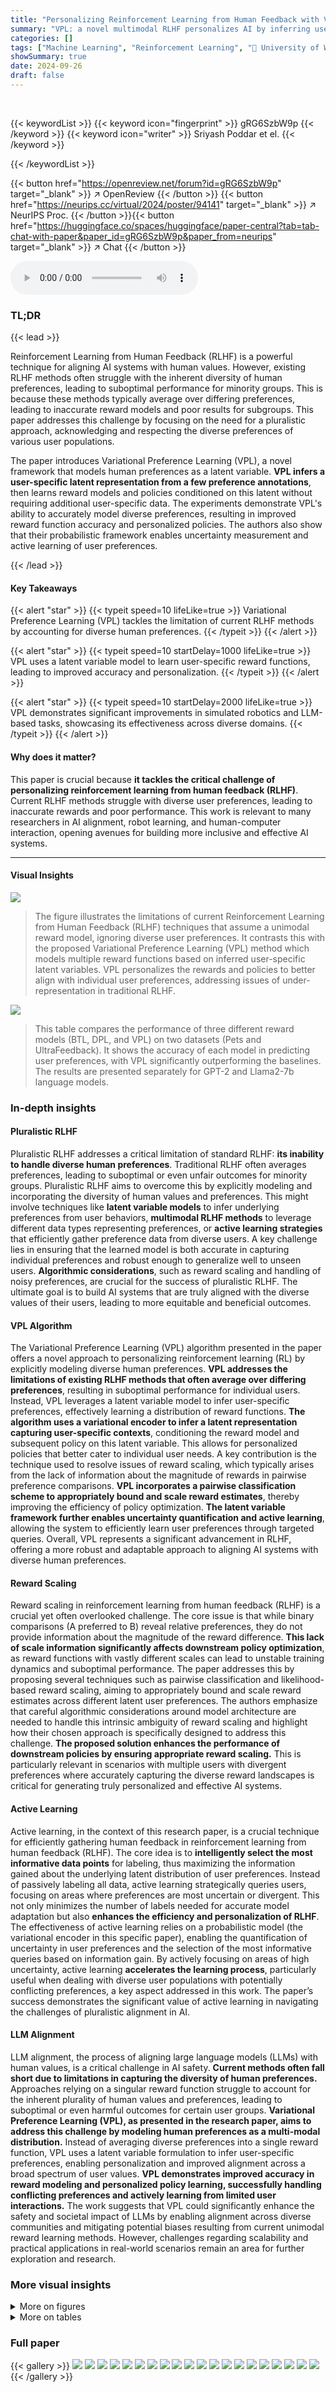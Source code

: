 ```yaml
---
title: "Personalizing Reinforcement Learning from Human Feedback with Variational Preference Learning"
summary: "VPL: a novel multimodal RLHF personalizes AI by inferring user-specific latent preferences, enabling accurate reward modeling and improved policy alignment for diverse populations."
categories: []
tags: ["Machine Learning", "Reinforcement Learning", "🏢 University of Washington",]
showSummary: true
date: 2024-09-26
draft: false
---
```


<br>

{{< keywordList >}}
{{< keyword icon="fingerprint" >}} gRG6SzbW9p {{< /keyword >}}
{{< keyword icon="writer" >}} Sriyash Poddar et el. {{< /keyword >}}
 
{{< /keywordList >}}

{{< button href="https://openreview.net/forum?id=gRG6SzbW9p" target="_blank" >}}
↗ OpenReview
{{< /button >}}
{{< button href="https://neurips.cc/virtual/2024/poster/94141" target="_blank" >}}
↗ NeurIPS Proc.
{{< /button >}}{{< button href="https://huggingface.co/spaces/huggingface/paper-central?tab=tab-chat-with-paper&paper_id=gRG6SzbW9p&paper_from=neurips" target="_blank" >}}
↗ Chat
{{< /button >}}



<audio controls>
    <source src="https://ai-paper-reviewer.com/gRG6SzbW9p/podcast.wav" type="audio/wav">
    Your browser does not support the audio element.
</audio>


### TL;DR


{{< lead >}}

Reinforcement Learning from Human Feedback (RLHF) is a powerful technique for aligning AI systems with human values. However, existing RLHF methods often struggle with the inherent diversity of human preferences, leading to suboptimal performance for minority groups.  This is because these methods typically average over differing preferences, leading to inaccurate reward models and poor results for subgroups. This paper addresses this challenge by focusing on the need for a pluralistic approach, acknowledging and respecting the diverse preferences of various user populations.

The paper introduces Variational Preference Learning (VPL), a novel framework that models human preferences as a latent variable.  **VPL infers a user-specific latent representation from a few preference annotations**, then learns reward models and policies conditioned on this latent without requiring additional user-specific data. The experiments demonstrate VPL's ability to accurately model diverse preferences, resulting in improved reward function accuracy and personalized policies.  The authors also show that their probabilistic framework enables uncertainty measurement and active learning of user preferences.

{{< /lead >}}


#### Key Takeaways

{{< alert "star" >}}
{{< typeit speed=10 lifeLike=true >}} Variational Preference Learning (VPL) tackles the limitation of current RLHF methods by accounting for diverse human preferences. {{< /typeit >}}
{{< /alert >}}

{{< alert "star" >}}
{{< typeit speed=10 startDelay=1000 lifeLike=true >}} VPL uses a latent variable model to learn user-specific reward functions, leading to improved accuracy and personalization. {{< /typeit >}}
{{< /alert >}}

{{< alert "star" >}}
{{< typeit speed=10 startDelay=2000 lifeLike=true >}} VPL demonstrates significant improvements in simulated robotics and LLM-based tasks, showcasing its effectiveness across diverse domains. {{< /typeit >}}
{{< /alert >}}

#### Why does it matter?
This paper is crucial because **it tackles the critical challenge of personalizing reinforcement learning from human feedback (RLHF)**. Current RLHF methods struggle with diverse user preferences, leading to inaccurate rewards and poor performance.  This work is relevant to many researchers in AI alignment, robot learning, and human-computer interaction, opening avenues for building more inclusive and effective AI systems.

------
#### Visual Insights



![](https://ai-paper-reviewer.com/gRG6SzbW9p/figures_1_1.jpg)

> The figure illustrates the limitations of current Reinforcement Learning from Human Feedback (RLHF) techniques that assume a unimodal reward model, ignoring diverse user preferences. It contrasts this with the proposed Variational Preference Learning (VPL) method which models multiple reward functions based on inferred user-specific latent variables.  VPL personalizes the rewards and policies to better align with individual user preferences, addressing issues of under-representation in traditional RLHF.





![](https://ai-paper-reviewer.com/gRG6SzbW9p/tables_9_1.jpg)

> This table compares the performance of three different reward models (BTL, DPL, and VPL) on two datasets (Pets and UltraFeedback).  It shows the accuracy of each model in predicting user preferences, with VPL significantly outperforming the baselines. The results are presented separately for GPT-2 and Llama2-7b language models.





### In-depth insights


#### Pluralistic RLHF
Pluralistic RLHF addresses a critical limitation of standard RLHF: **its inability to handle diverse human preferences**.  Traditional RLHF often averages preferences, leading to suboptimal or even unfair outcomes for minority groups. Pluralistic RLHF aims to overcome this by explicitly modeling and incorporating the diversity of human values and preferences. This might involve techniques like **latent variable models** to infer underlying preferences from user behaviors, **multimodal RLHF methods** to leverage different data types representing preferences, or **active learning strategies** that efficiently gather preference data from diverse users.  A key challenge lies in ensuring that the learned model is both accurate in capturing individual preferences and robust enough to generalize well to unseen users.  **Algorithmic considerations**, such as reward scaling and handling of noisy preferences, are crucial for the success of pluralistic RLHF.  The ultimate goal is to build AI systems that are truly aligned with the diverse values of their users, leading to more equitable and beneficial outcomes.

#### VPL Algorithm
The Variational Preference Learning (VPL) algorithm presented in the paper offers a novel approach to personalizing reinforcement learning (RL) by explicitly modeling diverse human preferences.  **VPL addresses the limitations of existing RLHF methods that often average over differing preferences**, resulting in suboptimal performance for individual users.  Instead, VPL leverages a latent variable model to infer user-specific preferences, effectively learning a distribution of reward functions.  **The algorithm uses a variational encoder to infer a latent representation capturing user-specific contexts**, conditioning the reward model and subsequent policy on this latent variable. This allows for personalized policies that better cater to individual user needs.  A key contribution is the technique used to resolve issues of reward scaling, which typically arises from the lack of information about the magnitude of rewards in pairwise preference comparisons.  **VPL incorporates a pairwise classification scheme to appropriately bound and scale reward estimates**, thereby improving the efficiency of policy optimization.  **The latent variable framework further enables uncertainty quantification and active learning**, allowing the system to efficiently learn user preferences through targeted queries. Overall, VPL represents a significant advancement in RLHF, offering a more robust and adaptable approach to aligning AI systems with diverse human preferences.

#### Reward Scaling
Reward scaling in reinforcement learning from human feedback (RLHF) is a crucial yet often overlooked challenge.  The core issue is that while binary comparisons (A preferred to B) reveal relative preferences, they do not provide information about the magnitude of the reward difference. **This lack of scale information significantly affects downstream policy optimization**, as reward functions with vastly different scales can lead to unstable training dynamics and suboptimal performance.  The paper addresses this by proposing several techniques such as pairwise classification and likelihood-based reward scaling, aiming to appropriately bound and scale reward estimates across different latent user preferences.  The authors emphasize that careful algorithmic considerations around model architecture are needed to handle this intrinsic ambiguity of reward scaling and highlight how their chosen approach is specifically designed to address this challenge.  **The proposed solution enhances the performance of downstream policies by ensuring appropriate reward scaling.** This is particularly relevant in scenarios with multiple users with divergent preferences where accurately capturing the diverse reward landscapes is critical for generating truly personalized and effective AI systems.

#### Active Learning
Active learning, in the context of this research paper, is a crucial technique for efficiently gathering human feedback in reinforcement learning from human feedback (RLHF).  The core idea is to **intelligently select the most informative data points** for labeling, thus maximizing the information gained about the underlying latent distribution of user preferences. Instead of passively labeling all data, active learning strategically queries users, focusing on areas where preferences are most uncertain or divergent. This not only minimizes the number of labels needed for accurate model adaptation but also **enhances the efficiency and personalization of RLHF**.  The effectiveness of active learning relies on a probabilistic model (the variational encoder in this specific paper), enabling the quantification of uncertainty in user preferences and the selection of the most informative queries based on information gain. By actively focusing on areas of high uncertainty, active learning **accelerates the learning process**, particularly useful when dealing with diverse user populations with potentially conflicting preferences, a key aspect addressed in this work. The paper’s success demonstrates the significant value of active learning in navigating the challenges of pluralistic alignment in AI.

#### LLM Alignment
LLM alignment, the process of aligning large language models (LLMs) with human values, is a critical challenge in AI safety.  **Current methods often fall short due to limitations in capturing the diversity of human preferences.**  Approaches relying on a singular reward function struggle to account for the inherent plurality of human values and preferences, leading to suboptimal or even harmful outcomes for certain user groups.  **Variational Preference Learning (VPL), as presented in the research paper, aims to address this challenge by modeling human preferences as a multi-modal distribution.**  Instead of averaging diverse preferences into a single reward function, VPL uses a latent variable formulation to infer user-specific preferences, enabling personalization and improved alignment across a broad spectrum of user values. **VPL demonstrates improved accuracy in reward modeling and personalized policy learning, successfully handling conflicting preferences and actively learning from limited user interactions.**  The work suggests that VPL could significantly enhance the safety and societal impact of LLMs by enabling alignment across diverse communities and mitigating potential biases resulting from current unimodal reward learning methods. However, challenges regarding scalability and practical applications in real-world scenarios remain an area for further exploration and research.


### More visual insights

<details>
<summary>More on figures
</summary>


![](https://ai-paper-reviewer.com/gRG6SzbW9p/figures_6_1.jpg)

> This figure illustrates the architecture of the Variational Preference Learning (VPL) model for Large Language Models (LLMs).  The left side shows the encoder which takes pairs of prompt and response embeddings as input, processes them through a pair encoder and an attention layer to infer a latent representation z (representing user preferences). The right side shows the reward model, which takes the latent representation z and a new state (prompt and response) as input, to predict a reward.  The model uses a pre-trained LLM to encode prompt and response pairs.


![](https://ai-paper-reviewer.com/gRG6SzbW9p/figures_7_1.jpg)

> This figure compares the performance of three different reward learning methods: Ground Truth (GT), Bradley-Terry-Luce (BTL), and Variational Preference Learning (VPL) on a simulated robot navigation task with two distinct goals.  The GT shows that different users prefer the robot to reach different goals. The BTL approach, which assumes a unimodal reward function, averages over the user preferences, resulting in a reward function that doesn't accurately represent any single user's preferences. The VPL approach, on the other hand, effectively reconstructs the diverse user preferences, capturing the multi-modal nature of the reward function and producing a personalized policy that aligns well with individual user preferences.


![](https://ai-paper-reviewer.com/gRG6SzbW9p/figures_7_2.jpg)

> This figure compares the performance of different reinforcement learning methods (Oracle, VPL, VPL+SPO, DPL-MeanVar, DPL-Categorical, and BTL) on four diverse control and reasoning tasks: Maze-Navigation, Ravens-Manipulation, Habitat-Rearrange, and Habitat-Tidy.  The y-axis represents the success rate, indicating the percentage of tasks successfully completed by the agent using policies trained with each method.  The results illustrate that VPL and VPL+SPO consistently outperform the baseline methods, demonstrating their effectiveness in handling multi-modal reward functions, particularly in complex tasks. The note clarifies that for Habitat environments, due to the nature of their one-step greedy policies, reward scaling and the SPO+VPL method were not necessary.


![](https://ai-paper-reviewer.com/gRG6SzbW9p/figures_8_1.jpg)

> This figure shows the results of an experiment comparing the performance of active and random query selection strategies in a latent-variable preference-based reward learning method. The x-axis represents the number of queries used, and the y-axis represents the success rate of the resulting policy. The figure demonstrates that active query selection consistently outperforms random selection, achieving the same performance with only half the number of queries, thereby improving the efficiency of preference learning.


![](https://ai-paper-reviewer.com/gRG6SzbW9p/figures_14_1.jpg)

> This figure shows a didactic example to illustrate the differences between standard BTL, DPL, and the proposed VPL methods for multi-modal reward learning. Four Gaussian reward functions generate diverse binary preference data.  BTL averages the different modes, resulting in an inaccurate representation. DPL captures the uncertainty but fails to accurately predict the individual modes. VPL, however, infers the hidden context (latent variable) and accurately recovers the individual reward functions.


![](https://ai-paper-reviewer.com/gRG6SzbW9p/figures_14_2.jpg)

> This figure compares the performance of different reward scaling methods in the Maze-Navigation task.  It shows that VPL+SPO (Variational Preference Learning with Self-Play Preference Optimization) outperforms other methods, including VPL with different normalization techniques (batchnorm, maxnorm), and VPL without normalization.  The results highlight the importance of appropriately scaling rewards to improve the performance of downstream policies.


![](https://ai-paper-reviewer.com/gRG6SzbW9p/figures_15_1.jpg)

> This figure compares the performance of VPL and baselines on two different tasks: Maze-Navigation and Habitat-Rearrange.  The Maze-Navigation task demonstrates VPL's ability to handle multiple reward modes, outperforming BTL which averages them. The Habitat-Rearrange task shows VPL's scalability to a much larger dataset of diverse users, highlighting its adaptability to real-world scenarios.  The benefits of reward scaling (VPL + SPO) are also illustrated in the Maze-Navigation experiment.


![](https://ai-paper-reviewer.com/gRG6SzbW9p/figures_15_2.jpg)

> This figure shows the results of an active learning experiment comparing the performance of active and random query selection strategies for personalizing policies to user preferences. The x-axis represents the number of queries, and the y-axis shows the success rate. The results demonstrate that active query selection achieves higher success rates with fewer queries compared to random query selection.  The dashed line shows the success rate of a baseline using the standard BTL method.


![](https://ai-paper-reviewer.com/gRG6SzbW9p/figures_16_1.jpg)

> This figure compares the predicted rewards by different models (Oracle, VPL, and DPL) for states in optimal trajectories leading to two different goals. VPL accurately predicts rewards for both goals, while DPL shows high variance due to the multi-modal nature of the rewards.


![](https://ai-paper-reviewer.com/gRG6SzbW9p/figures_16_2.jpg)

> This figure compares the performance of three different methods for learning reward functions: Ground Truth, BTL, and VPL.  The Ground Truth shows two distinct reward functions reflecting different user preferences (each user prefers one of two distinct goals). The BTL (Bradley-Terry-Luce) model, a standard approach in RLHF (Reinforcement Learning from Human Feedback), averages these preferences, resulting in a unimodal reward function that inaccurately reflects the true diversity of preferences. In contrast, VPL (Variational Preference Learning), the proposed method, accurately learns a multimodal reward function that captures the distinct preferences of each user.  This highlights VPL's ability to handle pluralistic preferences (multiple preferences within the user base).


![](https://ai-paper-reviewer.com/gRG6SzbW9p/figures_17_1.jpg)

> This figure visualizes the t-SNE features of the latent distribution z learned by the encoder in the VPL model. It shows that the encoder effectively clusters users in the latent space based on their preferences. This allows the decoder to create personalized reward models for different user groups.


![](https://ai-paper-reviewer.com/gRG6SzbW9p/figures_17_2.jpg)

> This figure demonstrates the robustness of VPL to noisy labels during testing.  It shows reward accuracy across different levels of injected noise (0%, 10%, 25%, 50%, 75%, 100%) in the preference labels used for inference at test time.  Different context lengths (2, 4, 8) are also evaluated. The results indicate that VPL maintains relatively high accuracy even with significant noise, especially with longer context lengths.  The BTL baseline is shown for comparison, highlighting the performance improvement achieved by VPL.


</details>




<details>
<summary>More on tables
</summary>


![](https://ai-paper-reviewer.com/gRG6SzbW9p/tables_21_1.jpg)
> This table lists the hyperparameters used for training reward models with the Variational Preference Learning (VPL) method.  The hyperparameters include architectural choices (encoder/decoder structure, number of hidden layers, their width), optimization settings (optimizer, learning rate), the dimensionality of the latent space, a regularization parameter (β), details of the prior distribution over the latent variable (VAE Prior), and the sizes of the data subsets used during training (context set, comparison set, number of annotated sets).  The authors swept over different values for these hyperparameters to find the best performing configuration.

![](https://ai-paper-reviewer.com/gRG6SzbW9p/tables_21_2.jpg)
> This table lists the hyperparameters used for Implicit Q-Learning (IQL), the offline reinforcement learning algorithm used in the paper's experiments.  The hyperparameters include architectural details (MLP layers and widths), the optimizer used (Adam), learning rate, discount factor, expectile, temperature and dataset size.  The same hyperparameters were used across all experiments for consistency and reproducibility.

![](https://ai-paper-reviewer.com/gRG6SzbW9p/tables_21_3.jpg)
> This table lists the hyperparameters used in the experiments with large language models (LLMs).  It includes details about the pair encoder architecture, hidden and latent dimensions, learning rate and scheduler, context and sampling set sizes, batch size, optimizer, beta value, and computational resources used.

</details>




### Full paper

{{< gallery >}}
<img src="https://ai-paper-reviewer.com/gRG6SzbW9p/1.png" class="grid-w50 md:grid-w33 xl:grid-w25" />
<img src="https://ai-paper-reviewer.com/gRG6SzbW9p/2.png" class="grid-w50 md:grid-w33 xl:grid-w25" />
<img src="https://ai-paper-reviewer.com/gRG6SzbW9p/3.png" class="grid-w50 md:grid-w33 xl:grid-w25" />
<img src="https://ai-paper-reviewer.com/gRG6SzbW9p/4.png" class="grid-w50 md:grid-w33 xl:grid-w25" />
<img src="https://ai-paper-reviewer.com/gRG6SzbW9p/5.png" class="grid-w50 md:grid-w33 xl:grid-w25" />
<img src="https://ai-paper-reviewer.com/gRG6SzbW9p/6.png" class="grid-w50 md:grid-w33 xl:grid-w25" />
<img src="https://ai-paper-reviewer.com/gRG6SzbW9p/7.png" class="grid-w50 md:grid-w33 xl:grid-w25" />
<img src="https://ai-paper-reviewer.com/gRG6SzbW9p/8.png" class="grid-w50 md:grid-w33 xl:grid-w25" />
<img src="https://ai-paper-reviewer.com/gRG6SzbW9p/9.png" class="grid-w50 md:grid-w33 xl:grid-w25" />
<img src="https://ai-paper-reviewer.com/gRG6SzbW9p/10.png" class="grid-w50 md:grid-w33 xl:grid-w25" />
<img src="https://ai-paper-reviewer.com/gRG6SzbW9p/11.png" class="grid-w50 md:grid-w33 xl:grid-w25" />
<img src="https://ai-paper-reviewer.com/gRG6SzbW9p/12.png" class="grid-w50 md:grid-w33 xl:grid-w25" />
<img src="https://ai-paper-reviewer.com/gRG6SzbW9p/13.png" class="grid-w50 md:grid-w33 xl:grid-w25" />
<img src="https://ai-paper-reviewer.com/gRG6SzbW9p/14.png" class="grid-w50 md:grid-w33 xl:grid-w25" />
<img src="https://ai-paper-reviewer.com/gRG6SzbW9p/15.png" class="grid-w50 md:grid-w33 xl:grid-w25" />
<img src="https://ai-paper-reviewer.com/gRG6SzbW9p/16.png" class="grid-w50 md:grid-w33 xl:grid-w25" />
<img src="https://ai-paper-reviewer.com/gRG6SzbW9p/17.png" class="grid-w50 md:grid-w33 xl:grid-w25" />
<img src="https://ai-paper-reviewer.com/gRG6SzbW9p/18.png" class="grid-w50 md:grid-w33 xl:grid-w25" />
<img src="https://ai-paper-reviewer.com/gRG6SzbW9p/19.png" class="grid-w50 md:grid-w33 xl:grid-w25" />
<img src="https://ai-paper-reviewer.com/gRG6SzbW9p/20.png" class="grid-w50 md:grid-w33 xl:grid-w25" />
{{< /gallery >}}